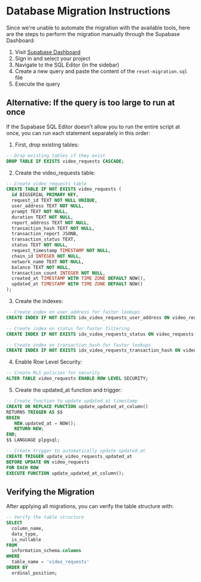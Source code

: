 # Database Migration Instructions

Since we're unable to automate the migration with the available tools, here are the steps to perform the migration manually through the Supabase Dashboard:

1. Visit [Supabase Dashboard](https://app.supabase.com/)
2. Sign in and select your project
3. Navigate to the SQL Editor (in the sidebar)
4. Create a new query and paste the content of the `reset-migration.sql` file
5. Execute the query

## Alternative: If the query is too large to run at once

If the Supabase SQL Editor doesn't allow you to run the entire script at once, you can run each statement separately in this order:

1. First, drop existing tables:
```sql
-- Drop existing tables if they exist
DROP TABLE IF EXISTS video_requests CASCADE;
```

2. Create the video_requests table:
```sql
-- Create video_requests table
CREATE TABLE IF NOT EXISTS video_requests (
  id BIGSERIAL PRIMARY KEY,
  request_id TEXT NOT NULL UNIQUE,
  user_address TEXT NOT NULL,
  prompt TEXT NOT NULL,
  duration TEXT NOT NULL,
  report_address TEXT NOT NULL,
  transaction_hash TEXT NOT NULL,
  transaction_report JSONB,
  transaction_status TEXT,
  status TEXT NOT NULL,
  request_timestamp TIMESTAMP NOT NULL,
  chain_id INTEGER NOT NULL,
  network_name TEXT NOT NULL,
  balance TEXT NOT NULL,
  transaction_count INTEGER NOT NULL,
  created_at TIMESTAMP WITH TIME ZONE DEFAULT NOW(),
  updated_at TIMESTAMP WITH TIME ZONE DEFAULT NOW()
);
```

3. Create the indexes:
```sql
-- Create index on user_address for faster lookups
CREATE INDEX IF NOT EXISTS idx_video_requests_user_address ON video_requests(user_address);

-- Create index on status for faster filtering
CREATE INDEX IF NOT EXISTS idx_video_requests_status ON video_requests(status);

-- Create index on transaction_hash for faster lookups
CREATE INDEX IF NOT EXISTS idx_video_requests_transaction_hash ON video_requests(transaction_hash);
```

4. Enable Row Level Security:
```sql
-- Create RLS policies for security
ALTER TABLE video_requests ENABLE ROW LEVEL SECURITY;
```

5. Create the updated_at function and trigger:
```sql
-- Create function to update updated_at timestamp
CREATE OR REPLACE FUNCTION update_updated_at_column()
RETURNS TRIGGER AS $$
BEGIN
   NEW.updated_at = NOW();
   RETURN NEW;
END;
$$ LANGUAGE plpgsql;

-- Create trigger to automatically update updated_at
CREATE TRIGGER update_video_requests_updated_at
BEFORE UPDATE ON video_requests
FOR EACH ROW
EXECUTE FUNCTION update_updated_at_column();
```

## Verifying the Migration

After applying all migrations, you can verify the table structure with:

```sql
-- Verify the table structure
SELECT 
  column_name, 
  data_type, 
  is_nullable
FROM 
  information_schema.columns
WHERE 
  table_name = 'video_requests'
ORDER BY 
  ordinal_position;
``` 